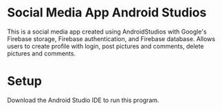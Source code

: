 # Social Media App Android Studios

This is a social media app created using AndroidStudios with Google's Firebase storage, Firebase authentication, and Firebase database. Allows users to create profile with login, post pictures and comments, delete pictures and comments. 

# Setup 
Download the Android Studio IDE to run this program. 

